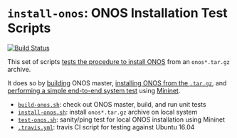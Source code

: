 # `install-onos`: ONOS Installation Test Scripts
[![Build Status][6]][5]

This set of scripts [tests the procedure to install ONOS][5] from an
`onos*.tar.gz` archive.

It does so by [building][1] ONOS master, [installing ONOS from the `.tar.gz`][2],
and [performing a simple end-to-end system test][3] using [Mininet][7].

- [`build-onos.sh`][1]:   check out ONOS master, build, and run unit tests
- [`install-onos.sh`][2]: install `onos*.tar.gz` archive on local system
- [`test-onos.sh`][3]:    sanity/ping test for local ONOS installation using Mininet
- [`.travis.yml`][4]:     travis CI script for testing against Ubuntu 16.04


[1]: build-onos.sh
[2]: install-onos.sh
[3]: test-onos.sh
[4]: .travis.yml
[5]: https://travis-ci.org/lantz/install-onos
[6]: https://travis-ci.org/lantz/install-onos.svg?branch=master
[7]: http://mininet.org
